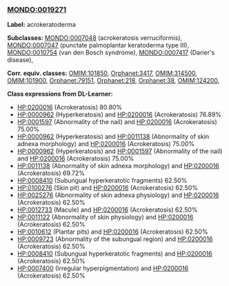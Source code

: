 
### [MONDO:0019271](http://purl.obolibrary.org/obo/MONDO_0019271)
**Label:** acrokeratoderma

**Subclasses:** [MONDO:0007048](http://purl.obolibrary.org/obo/MONDO_0007048) (acrokeratosis verruciformis), [MONDO:0007047](http://purl.obolibrary.org/obo/MONDO_0007047) (punctate palmoplantar keratoderma type III), [MONDO:0010754](http://purl.obolibrary.org/obo/MONDO_0010754) (van den Bosch syndrome), [MONDO:0007417](http://purl.obolibrary.org/obo/MONDO_0007417) (Darier's disease), 

**Corr. equiv. classes:** [OMIM:101850](http://purl.obolibrary.org/obo/OMIM_101850), [Orphanet:3417](http://www.orpha.net/ORDO/Orphanet_3417), [OMIM:314500](http://purl.obolibrary.org/obo/OMIM_314500), [OMIM:101900](http://purl.obolibrary.org/obo/OMIM_101900), [Orphanet:79151](http://www.orpha.net/ORDO/Orphanet_79151), [Orphanet:218](http://www.orpha.net/ORDO/Orphanet_218), [Orphanet:38](http://www.orpha.net/ORDO/Orphanet_38), [OMIM:124200](http://purl.obolibrary.org/obo/OMIM_124200), 

**Class expressions from DL-Learner:**

- [HP:0200016](http://purl.obolibrary.org/obo/HP_0200016) (Acrokeratosis) 80.80%
- [HP:0000962](http://purl.obolibrary.org/obo/HP_0000962) (Hyperkeratosis) and [HP:0200016](http://purl.obolibrary.org/obo/HP_0200016) (Acrokeratosis) 76.89%
- [HP:0001597](http://purl.obolibrary.org/obo/HP_0001597) (Abnormality of the nail) and [HP:0200016](http://purl.obolibrary.org/obo/HP_0200016) (Acrokeratosis) 75.00%
- [HP:0000962](http://purl.obolibrary.org/obo/HP_0000962) (Hyperkeratosis) and [HP:0011138](http://purl.obolibrary.org/obo/HP_0011138) (Abnormality of skin adnexa morphology) and [HP:0200016](http://purl.obolibrary.org/obo/HP_0200016) (Acrokeratosis) 75.00%
- [HP:0000962](http://purl.obolibrary.org/obo/HP_0000962) (Hyperkeratosis) and [HP:0001597](http://purl.obolibrary.org/obo/HP_0001597) (Abnormality of the nail) and [HP:0200016](http://purl.obolibrary.org/obo/HP_0200016) (Acrokeratosis) 75.00%
- [HP:0011138](http://purl.obolibrary.org/obo/HP_0011138) (Abnormality of skin adnexa morphology) and [HP:0200016](http://purl.obolibrary.org/obo/HP_0200016) (Acrokeratosis) 69.72%
- [HP:0008410](http://purl.obolibrary.org/obo/HP_0008410) (Subungual hyperkeratotic fragments) 62.50%
- [HP:0100276](http://purl.obolibrary.org/obo/HP_0100276) (Skin pit) and [HP:0200016](http://purl.obolibrary.org/obo/HP_0200016) (Acrokeratosis) 62.50%
- [HP:0025276](http://purl.obolibrary.org/obo/HP_0025276) (Abnormality of skin adnexa physiology) and [HP:0200016](http://purl.obolibrary.org/obo/HP_0200016) (Acrokeratosis) 62.50%
- [HP:0012733](http://purl.obolibrary.org/obo/HP_0012733) (Macule) and [HP:0200016](http://purl.obolibrary.org/obo/HP_0200016) (Acrokeratosis) 62.50%
- [HP:0011122](http://purl.obolibrary.org/obo/HP_0011122) (Abnormality of skin physiology) and [HP:0200016](http://purl.obolibrary.org/obo/HP_0200016) (Acrokeratosis) 62.50%
- [HP:0010612](http://purl.obolibrary.org/obo/HP_0010612) (Plantar pits) and [HP:0200016](http://purl.obolibrary.org/obo/HP_0200016) (Acrokeratosis) 62.50%
- [HP:0009723](http://purl.obolibrary.org/obo/HP_0009723) (Abnormality of the subungual region) and [HP:0200016](http://purl.obolibrary.org/obo/HP_0200016) (Acrokeratosis) 62.50%
- [HP:0008410](http://purl.obolibrary.org/obo/HP_0008410) (Subungual hyperkeratotic fragments) and [HP:0200016](http://purl.obolibrary.org/obo/HP_0200016) (Acrokeratosis) 62.50%
- [HP:0007400](http://purl.obolibrary.org/obo/HP_0007400) (Irregular hyperpigmentation) and [HP:0200016](http://purl.obolibrary.org/obo/HP_0200016) (Acrokeratosis) 62.50%


